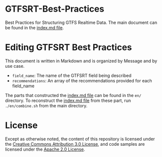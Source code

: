 # GTFSRT-Best-Practices

Best Practices for Structuring GTFS Realtime Data. The main document can be found in the [index.md file](./index.md).

# Editing GTFSRT Best Practices

This document is written in Markdown and is organized by Message and by use case.

* `field_name`: The name of the GTFSRT field being described
* `recommendations`: An array of the recommendations provided for each field_name

The parts that constructed the [index.md file](./index.md) can be found in the `en/` directory. To reconstruct the [index.md file](./index.md) from these part, run `./en/combine.sh` from the main directory.

# License

Except as otherwise noted, the content of this repository is licensed under the [Creative Commons Attribution 3.0 License](https://creativecommons.org/licenses/by/3.0/), and code samples are licensed under the [Apache 2.0 License](http://www.apache.org/licenses/LICENSE-2.0).
